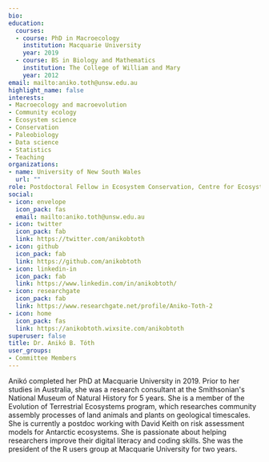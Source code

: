 ```yaml
---
bio: 
education:
  courses:
  - course: PhD in Macroecology
    institution: Macquarie University
    year: 2019
  - course: BS in Biology and Mathematics
    institution: The College of William and Mary
    year: 2012
email: mailto:aniko.toth@unsw.edu.au
highlight_name: false
interests:
- Macroecology and macroevolution
- Community ecology
- Ecosystem science
- Conservation
- Paleobiology
- Data science
- Statistics
- Teaching
organizations:
- name: University of New South Wales
  url: ""
role: Postdoctoral Fellow in Ecosystem Conservation, Centre for Ecosystem Science
social:
- icon: envelope
  icon_pack: fas
  email: mailto:aniko.toth@unsw.edu.au
- icon: twitter
  icon_pack: fab
  link: https://twitter.com/anikobtoth
- icon: github
  icon_pack: fab
  link: https://github.com/anikobtoth 
- icon: linkedin-in
  icon_pack: fab
  link: https://www.linkedin.com/in/anikobtoth/ 
- icon: researchgate
  icon_pack: fab
  link: https://www.researchgate.net/profile/Aniko-Toth-2
- icon: home
  icon_pack: fas
  link: https://anikobtoth.wixsite.com/anikobtoth
superuser: false
title: Dr. Anikó B. Tóth
user_groups:
- Committee Members
---
```


Anikó completed her PhD at Macquarie University in 2019. Prior to her studies in Australia, she was a research consultant at the Smithsonian's National Museum of Natural History for 5 years. She is a member of the Evolution of Terrestrial Ecosystems program, which researches community assembly processes of land animals and plants on geological timescales. She is currently a postdoc working with David Keith on risk assessment models for Antarctic ecosystems. She is passionate about helping researchers improve their digital literacy and coding skills. She was the president of the R users group at Macquarie University for two years.
